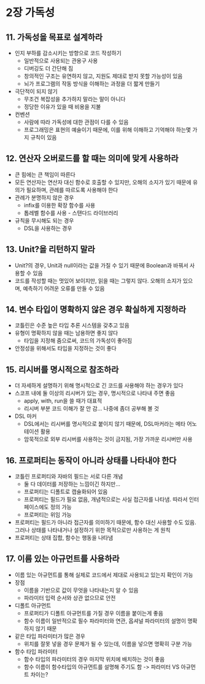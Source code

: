 # 2장 가독성
## 11. 가독성을 목표로 설계하라
- 인지 부하를 감소시키는 방향으로 코드 작성하기
  - 일반적으로 사용되는 관용구 사용
  - 디버깅도 더 간단해 짐
  - 창의적인 구조는 유연하지 않고, 지원도 제대로 받지 못할 가능성이 있음
  - 뇌가 프로그램의 작동 방식을 이해하는 과정을 더 짧게 만들기
- 극단적이 되지 않기
  - 무조건 복잡성을 추가하지 말라는 말이 아니다
  - 정당한 이유가 있을 때 비용을 지불
- 컨벤션
  - 사람에 따라 가독성에 대한 관점이 다를 수 있음
  - 프로그래밍은 표현의 예술이기 때문에, 이를 위해 이해하고 기억해야 하는몇 가지 규칙이 있음

## 12. 연산자 오버로드를 할 때는 의미에 맞게 사용하라
- 큰 힘에는 큰 책임이 따른다
- 모든 연산자는 연산자 대신 함수로 호출할 수 있지만, 오해의 소지가 있기 때문에 유의가 필요하며, 관례를 따르도록 사용해야 한다
- 관례가 분명하지 않은 경우
  - infix를 이용한 확장 함수를 사용
  - 톱레벨 함수를 사용 - 스탠다드 라이브러리
- 규칙을 무시해도 되는 경우
  - DSL을 사용하는 경우

## 13. Unit?을 리턴하지 말라
- Unit?의 경우, Unit과 null이라는 값을 가질 수 있기 때문에 Boolean과 바꿔서 사용할 수 있음
- 코드를 작성할 때는 멋있어 보이지만, 읽을 때는 그렇지 않다. 오해의 소지가 있으며, 예측하기 어려운 오류를 만들 수 있음

## 14. 변수 타입이 명확하지 않은 경우 확실하게 지정하라
- 코틀린은 수준 높은 타입 추론 시스템을 갖추고 있음
- 유형이 명확하지 않을 때는 남용하면 좋지 않다
  - 타입을 지정해 줌으로써, 코드의 가독성이 좋아짐
- 안정성을 위해서도 타입을 지정하는 것이 좋다

## 15. 리시버를 명시적으로 참조하라
- 더 자세하게 설명하기 위해 명시적으로 긴 코드를 사용해야 하는 경우가 있다
- 스코프 내에 둘 이상의 리시버가 있는 경우, 명시적으로 나타내 주면 좋음
  - apply, with, run을 쓸 때가 대표적
  - 리시버 부분 코드 이해가 잘 안 감... 나중에 좀더 공부해 볼 것
- DSL 마커
  - DSL에서는 리시버를 명시적으로 붙이지 않기 때문에, DSL마커라는 메타 어노테이션 활용
  - 암묵적으로 외부 리시버를 사용하는 것이 금지됨, 가장 가까운 리시버만 사용

## 16. 프로퍼티는 동작이 아니라 상태를 나타내야 한다
- 코틀린 프로퍼티와 자바의 필드는 서로 다른 개념
  - 둘 다 데이터를 저장하는 느낌이긴 하지만...
  - 프로퍼티는 디폴트로 캡슐화되어 있음
  - 프로퍼티는 필드가 필요 없음, 개념적으로는 사실 접근자를 나타냄. 따라서 인터페이스에도 정의 가능
  - 프로퍼티는 위임 가능
- 프로퍼티는 필드가 아니라 접근자를 의미하기 때문에, 함수 대신 사용할 수도 있음. 그러나 상태를 나타내거나 설정하기 위한 목적으로만 사용하는 게 원칙
- 프로퍼티는 상태 집합, 함수는 행동을 나타냄

## 17. 이름 있는 아규먼트를 사용하라
- 이름 있는 아규먼트를 통해 실제로 코드에서 제대로 사용되고 있는지 확인이 가능
- 장점
  - 이름을 기반으로 값이 무엇을 나타내는지 알 수 있음
  - 파라미터 입력 순서와 상관 없으므로 안전
- 디폴트 아규먼트
  - 프로퍼티가 디폴트 아규먼트를 가질 경우 이름을 붙이는게 좋음
  - 함수 이름이 일반적으로 필수 파라미터와 연관, 옵셔널 파라미터의 설명이 명확하지 않기 때문
- 같은 타입 파라미터가 많은 경우
  - 위치를 잘못 넣을 경우 문제가 될 수 있는데, 이름을 넣으면 명확히 구분 가능
- 함수 타입 파라미터
  - 함수 타입의 파라미터의 경우 마지막 위치에 배치하는 것이 좋음
  - 함수 이름이 함수타입의 아규먼트를 설명해 주기도 함 -> 파라미터 VS 아규먼트 차이는?

